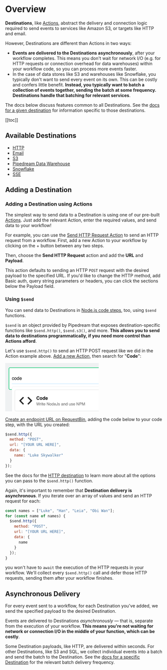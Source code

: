 # Overview

**Destinations**, like [Actions](/workflows/steps/actions/), abstract the delivery and connection logic required to send events to services like Amazon S3, or targets like HTTP and email.

However, Destinations are different than Actions in two ways:

- **Events are delivered to the Destinations asynchronously**, after your workflow completes. This means you don't wait for network I/O (e.g. for HTTP requests or connection overhead for data warehouses) within your workflow code, so you can process more events faster.
- In the case of data stores like S3 and warehouses like Snowflake, you typically don't want to send every event on its own. This can be costly and confers little benefit. **Instead, you typically want to batch a collection of events together, sending the batch at some frequency. Destinations handle that batching for relevant services**.

The docs below discuss features common to all Destinations. See the [docs for a given destination](#available-destinations) for information specific to those destinations.

[[toc]]

## Available Destinations

- [HTTP](/destinations/http/)
- [Email](/destinations/email/)
- [S3](/destinations/s3/)
- [Pipedream Data Warehouse](/destinations/sql/)
- [Snowflake](/destinations/snowflake/)
- [SSE](/destinations/sse/)

## Adding a Destination

### Adding a Destination using Actions

The simplest way to send data to a Destination is using one of our pre-built [Actions](/workflows/steps/actions/). Just add the relevant Action, enter the required values, and send data to your workflow!

For example, you can use the [Send HTTP Request Action](/destinations/http/) to send an HTTP request from a workflow. First, add a new Action to your workflow by clicking on the + button between any two steps.

Then, choose the **Send HTTP Request** action and add the **URL** and **Payload**.

This action defaults to sending an HTTP `POST` request with the desired payload to the specified URL. If you'd like to change the HTTP method, add Basic auth, query string parameters or headers, you can click the sections below the Payload field.

### Using `$send`

You can send data to Destinations in [Node.js code steps](/workflows/steps/code/), too, using `$send` functions.

`$send` is an object provided by Pipedream that exposes destination-specific functions like `$send.http()`, `$send.s3()`, and more. **This allows you to send data to destinations programmatically, if you need more control than Actions afford**.

Let's use `$send.http()` to send an HTTP POST request like we did in the Action example above. [Add a new Action](/workflows/steps/actions/#adding-a-new-action), then search for "**Code**":

<div>
<img alt="Code action" width="300" src="./images/new-code-step.png">
</div>

[Create an endpoint URL on RequestBin](https://requestbin.com), adding the code below to your code step, with the URL you created:

```javascript
$send.http({
  method: "POST",
  url: "[YOUR URL HERE]",
  data: {
    name: "Luke Skywalker"
  }
});
```

See the docs for the [HTTP destination](/destinations/http/) to learn more about all the options you can pass to the `$send.http()` function.

Again, it's important to remember that **Destination delivery is asynchronous**. If you iterate over an array of values and send an HTTP request for each:

```javascript
const names = ["Luke", "Han", "Leia", "Obi Wan"];
for (const name of names) {
  $send.http({
    method: "POST",
    url: "[YOUR URL HERE]",
    data: {
      name
    }
  });
}
```

you won't have to `await` the execution of the HTTP requests in your workflow. We'll collect every `$send.http()` call and defer those HTTP requests, sending them after your workflow finishes.

## Asynchronous Delivery

For every event sent to a workflow, for each Destination you've added, we send the specified payload to the desired Destination.

Events are delivered to Destinations _asynchronously_ — that is, separate from the execution of your workflow. **This means you're not waiting for network or connection I/O in the middle of your function, which can be costly**.

Some Destination payloads, like HTTP, are delivered within seconds. For other Destinations, like S3 and SQL, we collect individual events into a batch and send the batch to the Destination. See the [docs for a specific Destination](#available-destinations) for the relevant batch delivery frequency.

<Footer />
